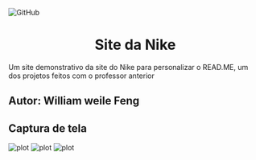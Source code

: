 ![GitHub](https://img.shields.io/github/license/thypedy/node_rest)

<h1 align="center">Site da Nike</h1>
Um site demonstrativo da site do Nike para personalizar o READ.ME, um dos projetos feitos com o professor anterior

## Autor: William weile Feng

## Captura de tela
![plot](src/img/nike1.png)
![plot](src/img/nike2.png)
![plot](src/img/footer.png)
